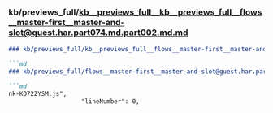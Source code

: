 ### kb/previews_full/kb__previews_full__kb__previews_full__flows__master-first__master-and-slot@guest.har.part074.md.part002.md.md

```md
### kb/previews_full/kb__previews_full__flows__master-first__master-and-slot@guest.har.part074.md.part002.md

```md
### kb/previews_full/flows__master-first__master-and-slot@guest.har.part074.md (part 002)

```md
nk-KO722YSM.js",
                    "lineNumber": 0,
               
```

```

```

```
